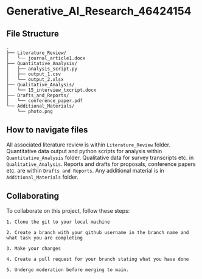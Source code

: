 # Generative_AI_Research_46424154
## File Structure
```
.
├── Literature_Review/
│   └── journal_article1.docx
├── Quantitative_Analysis/
│   ├── analysis_script.py
│   ├── output_1.csv
│   └── output_2.xlsx
├── Qualitative_Analysis/
│   └── 15_interview_txcript.docx
├── Drafts_and_Reports/
│   └── conference_paper.pdf
└── Additional_Materials/
    └── photo.png
```

## How to navigate files
All associated literature review is within `Literature_Review` folder. Quantitative data output and python scripts for analysis within `Quantitative_Analysis` folder. Qualitative data for survey transcripts etc. in `Qualitative_Analysis`. Reports and drafts for proposals, conference papers etc. are within `Drafts and Reports`. Any additional material is in `Additional_Materials` folder.

## Collaborating
To collaborate on this project, follow these steps:

    1. Clone the git to your local machine
    
    2. Create a branch with your github username in the branch name and what task you are completing
    
    3. Make your changes
    
    4. Create a pull request for your branch stating what you have done
    
    5. Undergo moderation before merging to main.

